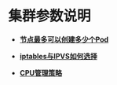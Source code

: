 # 集群参数说明<a name="cce_01_0347"></a>

-   **[节点最多可以创建多少个Pod](节点最多可以创建多少个Pod-21.md)**  

-   **[iptables与IPVS如何选择](iptables与IPVS如何选择-22.md)**  

-   **[CPU管理策略](CPU管理策略.md)**  


